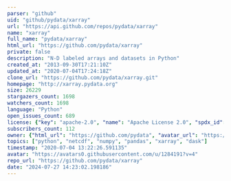 ```yaml
---
parser: "github"
uid: "github/pydata/xarray"
url: "https://api.github.com/repos/pydata/xarray"
name: "xarray"
full_name: "pydata/xarray"
html_url: "https://github.com/pydata/xarray"
private: false
description: "N-D labeled arrays and datasets in Python"
created_at: "2013-09-30T17:21:10Z"
updated_at: "2020-07-04T17:24:18Z"
clone_url: "https://github.com/pydata/xarray.git"
homepage: "http://xarray.pydata.org"
size: 26229
stargazers_count: 1698
watchers_count: 1698
language: "Python"
open_issues_count: 689
license: {"key": "apache-2.0", "name": "Apache License 2.0", "spdx_id": "Apache-2.0", "url": "https://api.github.com/licenses/apache-2.0", "node_id": "MDc6TGljZW5zZTI="}
subscribers_count: 112
owner: {"html_url": "https://github.com/pydata", "avatar_url": "https://avatars0.githubusercontent.com/u/1284191?v=4", "login": "pydata", "type": "Organization"}
topics: ["python", "netcdf", "numpy", "pandas", "xarray", "dask"]
timestamp: "2020-07-04 13:22:26.591135"
avatar: "https://avatars0.githubusercontent.com/u/1284191?v=4"
repo_url: "https://github.com/pydata/xarray"
date: "2024-07-27 14:23:02.198186"
---
```

